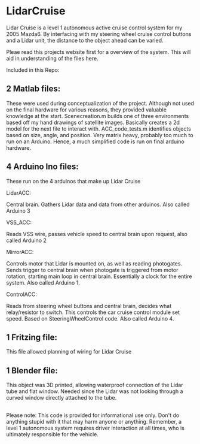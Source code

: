 # LidarCruise

Lidar Cruise is a level 1 autonomous active cruise control system for my 2005 Mazda6. By interfacing with my steering wheel cruise control buttons and a Lidar unit, the distance to the object ahead can be varied.

Pleae read this projects website first for a overview of the system. This will aid in understanding of the files here.

Included in this Repo:

## 2 Matlab files: 
These were used during conceptualization of the project. Although not used on the final hardware for various reasons, they provided valuable knowledge at the start. Scenecreation.m builds one of three environments based off my hand drawings of satellite images. Basically creates a 2d model for the next file to interact with. ACC_code_tests.m identifies objects based on size, angle, and position. Very matrix heavy, probably too much to run on an Arduino. Hence, a much simplified code is run on final arduino hardware.

## 4 Arduino Ino files:
These run on the 4 arduinos that make up Lidar Cruise

LidarACC:

Central brain. Gathers Lidar data and data from other arduinos. Also called Arduino 3

VSS_ACC: 

Reads VSS wire, passes vehicle speed to central brain upon request, also called Arduino 2

MirrorACC:

Controls motor that Lidar is mounted on, as well as reading photogates. Sends trigger to central brain when photogate is triggered from motor rotation, starting main loop in central brain. Essentially a clock for the entire system. Also called Arduino 1.

ControlACC:

Reads from steering wheel buttons and central brain, decides what relay/resistor to switch. This controls the car cruise control module set speed. Based on SteeringWheelControl code. Also called Arduino 4.

## 1 Fritzing file: 
This file allowed planning of wiring for Lidar Cruise

## 1 Blender file: 
This object was 3D printed, allowing waterproof connection of the Lidar tube and flat window. Needed since the Lidar was not looking through a curved window directly attached to the tube. 

##

Please note: This code is provided for informational use only. Don't do anything stupid with it that may harm anyone or anything. Remember, a level 1 autonomous system requires driver interaction at all times, who is ultimately responsible for the vehicle.
